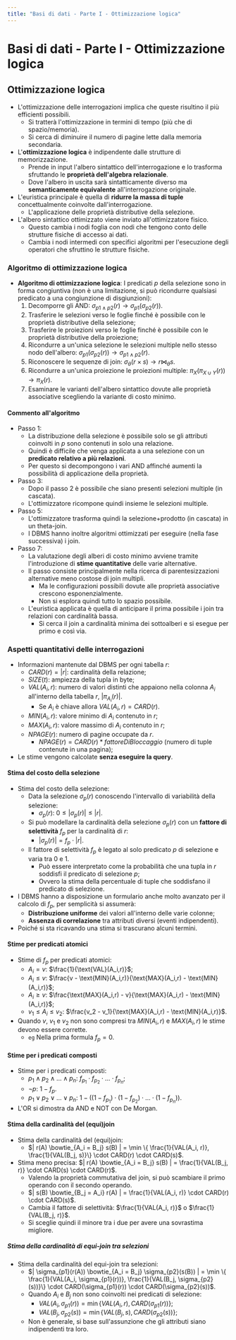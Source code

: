 ```yaml
---
title: "Basi di dati - Parte I - Ottimizzazione logica"
---
```


# Basi di dati - Parte I - Ottimizzazione logica

## Ottimizzazione logica

- L'ottimizzazione delle interrogazioni implica che queste risultino il più efficienti possibili.
    - Si tratterà l'ottimizzazione in termini di tempo (più che di spazio/memoria).
    - Si cerca di diminuire il numero di pagine lette dalla memoria secondaria.
- L'**ottimizzazione logica** è indipendente dalle strutture di memorizzazione.
    - Prende in input l'albero sintattico dell'interrogazione e lo trasforma sfruttando le **proprietà dell'algebra relazionale**.
    - Dove l'albero in uscita sarà sintatticamente diverso ma **semanticamente equivalente** all'interrogazione originale.
- L'euristica principale è quella di **ridurre la massa di tuple** concettualmente coinvolte dall'interrogazione.
    - L'applicazione delle proprietà distributive della selezione.
- L'albero sintattico ottimizzato viene inviato all'ottimizzatore fisico.
    - Questo cambia i nodi foglia con nodi che tengono conto delle strutture fisiche di accesso ai dati.
    - Cambia i nodi intermedi con specifici algoritmi per l'esecuzione degli operatori che sfruttino le strutture fisiche.

### Algoritmo di ottimizzazione logica

- **Algoritmo di ottimizzazione logica**: I predicati $p$ della selezione sono in forma congiuntiva (non è una limitazione, si può ricondurre qualsiasi predicato a una congiunzione di disgiunzioni):
    1. Decomporre gli AND: $\sigma_{p1 \land p2}(r) \rightarrow \sigma_{p1}(\sigma_{p2}(r))$.
    2. Trasferire le selezioni verso le foglie finché è possibile con le proprietà distributive della selezione;
    3. Trasferire le proiezioni verso le foglie finché è possibile con le proprietà distributive della proiezione;
    4. Ricondurre a un'unica selezione le selezioni multiple nello stesso nodo dell'albero: $\sigma_{p1}(\sigma_{p2}(r)) \rightarrow \sigma_{p1 \land p2}(r)$.
    5. Riconoscere le sequenze di join: $\sigma_\theta(r \times s) \rightarrow r \bowtie_\theta s$.
    6. Ricondurre a un'unica proiezione le proiezioni multiple: $\pi_X(\pi_{X \cup Y}(r)) \rightarrow \pi_X(r)$.
    7. Esaminare le varianti dell'albero sintattico dovute alle proprietà associative scegliendo la variante di costo minimo.

#### Commento all'algoritmo

- Passo 1:
    - La distribuzione della selezione è possibile solo se gli attributi coinvolti in $p$ sono contenuti in solo una relazione.
    - Quindi è difficile che venga applicata a una selezione con un **predicato relativo a più relazioni**.
    - Per questo si decompongono i vari AND affinché aumenti la possibilità di applicazione della proprietà.
- Passo 3:
    - Dopo il passo 2 è possibile che siano presenti selezioni multiple (in cascata).
    - L'ottimizzatore ricompone quindi insieme le selezioni multiple.
- Passo 5:
    - L'ottimizzatore trasforma quindi la selezione+prodotto (in cascata) in un theta-join.
    - I DBMS hanno inoltre algoritmi ottimizzati per eseguire (nella fase successiva) i join.
- Passo 7:
    - La valutazione degli alberi di costo minimo avviene tramite l'introduzione di **stime quantitative** delle varie alternative.
    - Il passo consiste principalmente nella ricerca di parentesizzazioni alternative meno costose di join multipli.
        - Ma le configurazioni possibili dovute alle proprietà associative crescono esponenzialmente.
        - Non si esplora quindi tutto lo spazio possibile.
    - L'euristica applicata è quella di anticipare il prima possibile i join tra relazioni con cardinalità bassa.
        - Si cerca il join a cardinalità minima dei sottoalberi e si esegue per primo e così via.

### Aspetti quantitativi delle interrogazioni

- Informazioni mantenute dal DBMS per ogni tabella $r$:
    - $CARD(r) = |r|$: cardinalità della relazione;
    - $SIZE(t)$: ampiezza della tupla in byte;
    - $VAL(A_i, r)$: numero di valori distinti che appaiono nella colonna $A_i$ all'interno della tabella $r$, $|\pi_{A_i}(r)|$.
        - Se $A_i$ è chiave allora $VAL(A_i, r) = CARD(r)$.
    - $MIN(A_i, r)$: valore minimo di $A_i$ contenuto in $r$;
    - $MAX(A_i, r)$: valore massimo di $A_i$ contenuto in $r$;
    - $NPAGE(r)$: numero di pagine occupate da $r$.
        - $NPAGE(r) = CARD(r) * fattoreDiBloccaggio$ (numero di tuple contenute in una pagina);
- Le stime vengono calcolate **senza eseguire la query**.

#### Stima del costo della selezione

- Stima del costo della selezione:
    - Data la selezione $\sigma_p(r)$ conoscendo l'intervallo di variabilità della selezione:
        - $\sigma_p(r)$: $0 \leq | \sigma_p(r) | \leq |r|$.
    - Si può modellare la cardinalità della selezione $\sigma_p(r)$ con un **fattore di selettività** $f_p$ per la cardinalità di $r$:
        - $|\sigma_p(r)| = f_p \cdot |r|$.
    - Il fattore di selettività $f_p$ è legato al solo predicato $p$ di selezione e varia tra $0$ e $1$.
        - Può essere interpretato come la probabilità che una tupla in $r$ soddisfi il predicato di selezione $p$;
        - Ovvero la stima della percentuale di tuple che soddisfano il predicato di selezione.
- I DBMS hanno a disposizione un formulario anche molto avanzato per il calcolo di $f_p$, per semplicità si assumerà:
    - **Distribuzione uniforme** dei valori all'interno delle varie colonne;
    - **Assenza di correlazione** tra attributi diversi (eventi indipendenti).
- Poiché si sta ricavando una stima si trascurano alcuni termini.

#### Stime per predicati atomici

- Stime di $f_p$ per predicati atomici:
    - $A_i = v$: $\frac{1}{\text{VAL}(A_i,r)}$;
    - $A_i \leq v$: $\frac{v - \text{MIN}(A_i,r)}{\text{MAX}(A_i,r) - \text{MIN}(A_i,r)}$;
    - $A_i \geq v$: $\frac{\text{MAX}(A_i,r) - v}{\text{MAX}(A_i,r) - \text{MIN}(A_i,r)}$;
    - $v_1 \leq A_i \leq v_2$: $\frac{v_2 - v_1}{\text{MAX}(A_i,r) - \text{MIN}(A_i,r)}$.
- Quando $v$, $v_1$ e $v_2$ non sono compresi tra $MIN(A_i, r)$ e $MAX(A_i, r)$ le stime devono essere corrette.
    - `eg` Nella prima formula $f_p = 0$.

#### Stime per i predicati composti

-  Stime per i predicati composti:
    - $p_1 \land p_2 \land ... \land p_n$: $f_{p_1} \cdot f_{p_2} \cdot ... \cdot f_{p_n}$;
    - $\lnot p$: $1 - f_p$.
    - $p_1 \lor p_2 \lor ... \lor p_n$: $1 - ((1 - f_{p_1}) \cdot (1 - f_{p_2}) \cdot ... \cdot (1 - f_{p_n}))$.
- L'OR si dimostra da AND e NOT con De Morgan.

#### Stima della cardinalità del (equi)join

- Stima della cardinalità del (equi)join:
    - $| r(A) \bowtie_{A_i = B_j} s(B) | = \min \{ \frac{1}{VAL(A_i, r)}, \frac{1}{VAL(B_j, s)}\} \cdot CARD(r) \cdot CARD(s)$.
- Stima meno precisa: $| r(A) \bowtie_{A_i = B_j} s(B) | =  \frac{1}{VAL(B_j, r)} \cdot CARD(s) \cdot CARD(r)$.
    - Valendo la proprietà commutativa del join, si può scambiare il primo operando con il secondo operando.
    - $| s(B) \bowtie_{B_j = A_i} r(A) | =  \frac{1}{VAL(A_i, r)} \cdot CARD(r) \cdot CARD(s)$.
    - Cambia il fattore di selettività: $\frac{1}{VAL(A_i, r)}$ o $\frac{1}{VAL(B_j, r)}$.
    - Si sceglie quindi il minore tra i due per avere una sovrastima migliore.

##### Stima della cardinalità di equi-join tra selezioni

- Stima della cardinalità del equi-join tra selezioni:
    - $| \sigma_{p1}(r(A)) \bowtie_{A_i = B_j} \sigma_{p2}(s(B)) | = \min \{ \frac{1}{VAL(A_i, \sigma_{p1}(r))}, \frac{1}{VAL(B_j, \sigma_{p2}(s))}\} \cdot CARD(\sigma_{p1}(r)) \cdot CARD(\sigma_{p2}(s))$.
    - Quando $A_i$ e $B_j$ non sono coinvolti nei predicati di selezione:
        - $VAL(A_i, \sigma_{p1}(r)) = \min \{VAL(A_i, r), CARD(\sigma_{p1}(r))\}$;
        - $VAL(B_j, \sigma_{p2}(s)) = \min \{VAL(B_j, s), CARD(\sigma_{p2}(s))\}$;
    - Non è generale, si base sull'assunzione che gli attributi siano indipendenti tra loro.
